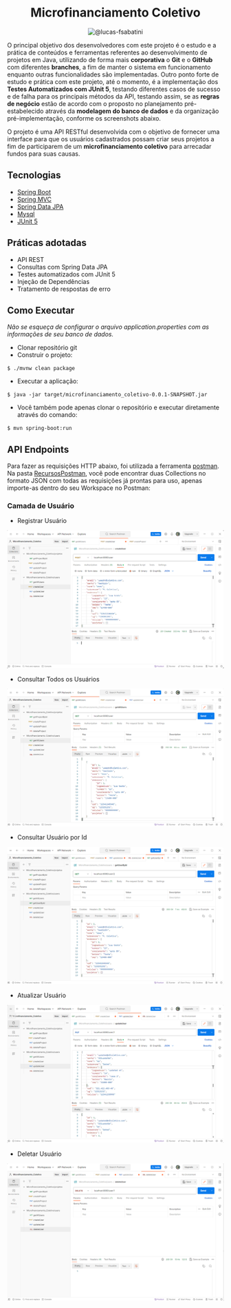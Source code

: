 <h1 align="center">
  Microfinanciamento Coletivo
</h1>

<p align="center">
 <img src="https://img.shields.io/static/v1?label=LinkedIn&message=@lucas-frsabatini&color=0e76a8&labelColor=000000" alt="@lucas-fsabatini"/>
</p>

O principal objetivo dos desenvolvedores com este projeto é o estudo e a prática de conteúdos e ferramentas referentes ao desenvolvimento de projetos em Java, utilizando de forma mais **corporativa** o **Git** e o **GitHub** com diferentes **branches**, a fim de manter o sistema em funcionamento enquanto outras funcionalidades são implementadas. Outro ponto forte de estudo e prática com este projeto, até o momento, é a implementação dos **Testes Automatizados com JUnit 5**, testando diferentes casos de sucesso e de falha para os principais métodos da API, testando assim, se as **regras de negócio** estão de acordo com o proposto no planejamento pré-estabelecido através da **modelagem do banco de dados** e da organização pré-implementação, conforme os screenshots abaixo.

O projeto é uma API RESTful desenvolvida com o objetivo de fornecer uma interface para que os usuários cadastrados possam criar seus projetos a fim de participarem de um **microfinanciamento coletivo** para arrecadar fundos para suas causas.

## Tecnologias
 
- [Spring Boot](https://spring.io/projects/spring-boot)
- [Spring MVC](https://docs.spring.io/spring-framework/reference/web/webmvc.html)
- [Spring Data JPA](https://spring.io/projects/spring-data-jpa)
- [Mysql](https://dev.mysql.com/downloads/)
- [JUnit 5](https://junit.org/)

## Práticas adotadas

- API REST
- Consultas com Spring Data JPA
- Testes automatizados com JUnit 5
- Injeção de Dependências
- Tratamento de respostas de erro

## Como Executar

*Não se esqueça de configurar o arquivo application.properties com as informações de seu banco de dados.*

- Clonar repositório git
- Construir o projeto:
```
$ ./mvnw clean package
```
- Executar a aplicação:
```
$ java -jar target/microfinanciamento_coletivo-0.0.1-SNAPSHOT.jar
```

- Você também pode apenas clonar o repositório e executar diretamente através do comando:

```
$ mvn spring-boot:run
```

## API Endpoints

Para fazer as requisições HTTP abaixo, foi utilizada a ferramenta [postman](https://www.postman.com/). Na pasta [RecursosPostman](https://github.com/LucasSabatini/Microfinanciamento_Coletivo/tree/master/RecursosPostman), você pode encontrar duas Collections no formato JSON com todas as requisições já prontas para uso, apenas importe-as dentro do seu Workspace no Postman:

### Camada de Usuário

- Registrar Usuário

<img src="https://github.com/LucasSabatini/Microfinanciamento_Coletivo/blob/master/RecursosPostman/Cadastrar%20Usuario.png">

- Consultar Todos os Usuários

<img src="https://github.com/LucasSabatini/Microfinanciamento_Coletivo/blob/master/RecursosPostman/Consultar%20Todos%20os%20Usuarios.png">

- Consultar Usuário por Id

<img src="https://github.com/LucasSabatini/Microfinanciamento_Coletivo/blob/master/RecursosPostman/Consultar%20Usuario%20por%20Id.png">

- Atualizar Usuário

<img src="https://github.com/LucasSabatini/Microfinanciamento_Coletivo/blob/master/RecursosPostman/Atualizar%20Usuario.png">

- Deletar Usuário

<img src="https://github.com/LucasSabatini/Microfinanciamento_Coletivo/blob/master/RecursosPostman/Deletar%20Usuario.png">
